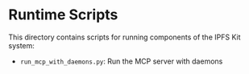 # Runtime Scripts

This directory contains scripts for running components of the IPFS Kit system:

- `run_mcp_with_daemons.py`: Run the MCP server with daemons
